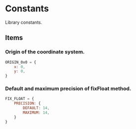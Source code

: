Constants
=========

Library constants.


Items
-----

### Origin of the coordinate system.

```js
ORIGIN_0x0 = {
	x: 0,
	y: 0,
}
```


### Default and maximum precision of fixFloat method.

```js
FIX_FLOAT = {
	PRECISION: {
		DEFAULT: 14,
		MAXIMUM: 14,
	}
}
